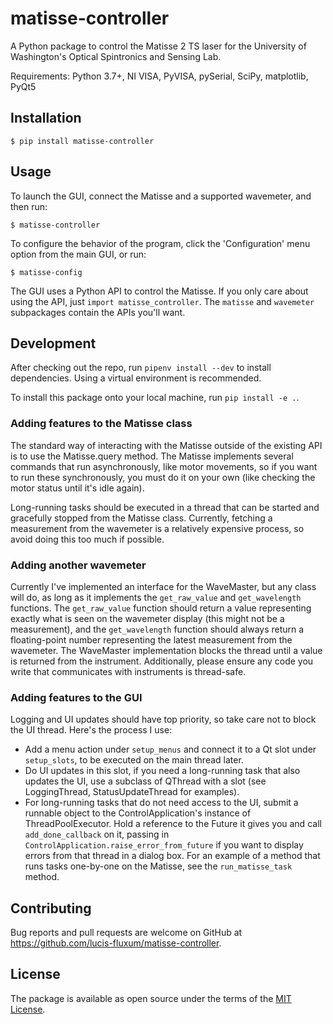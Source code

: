 # matisse-controller

A Python package to control the Matisse 2 TS laser for the University of Washington's Optical Spintronics and Sensing Lab.

Requirements: Python 3.7+, NI VISA, PyVISA, pySerial, SciPy, matplotlib, PyQt5

## Installation

    $ pip install matisse-controller

## Usage

To launch the GUI, connect the Matisse and a supported wavemeter, and then run:

    $ matisse-controller

To configure the behavior of the program, click the 'Configuration' menu option from the main GUI, or run:

    $ matisse-config

The GUI uses a Python API to control the Matisse. If you only care about using the API, just
`import matisse_controller`. The `matisse` and `wavemeter` subpackages contain the APIs you'll want.

## Development

After checking out the repo, run `pipenv install --dev` to install dependencies. Using a virtual environment is
recommended.

To install this package onto your local machine, run `pip install -e .`.

### Adding features to the Matisse class
The standard way of interacting with the Matisse outside of the existing API is to use the Matisse.query method. The
Matisse implements several commands that run asynchronously, like motor movements, so if you want to run these
synchronously, you must do it on your own (like checking the motor status until it's idle again).

Long-running tasks should be executed in a thread that can be started and gracefully stopped from the Matisse class.
Currently, fetching a measurement from the wavemeter is a relatively expensive process, so avoid doing this too much if
possible.

### Adding another wavemeter
Currently I've implemented an interface for the WaveMaster, but any class will do, as long as it implements the
`get_raw_value` and `get_wavelength` functions. The `get_raw_value` function should return a value representing exactly
what is seen on the wavemeter display (this might not be a measurement), and the `get_wavelength` function should always
return a floating-point number representing the latest measurement from the wavemeter. The WaveMaster implementation
blocks the thread until a value is returned from the instrument. Additionally, please ensure any code you write that
communicates with instruments is thread-safe.

### Adding features to the GUI
Logging and UI updates should have top priority, so take care not to block the UI thread. Here's the process I use:
- Add a menu action under `setup_menus` and connect it to a Qt slot under `setup_slots`, to be executed on the main
thread later.
- Do UI updates in this slot, if you need a long-running task that also updates the UI, use a subclass of QThread with a
slot (see LoggingThread, StatusUpdateThread for examples).
- For long-running tasks that do not need access to the UI, submit a runnable object to the ControlApplication's
instance of ThreadPoolExecutor. Hold a reference to the Future it gives you and call `add_done_callback` on it, passing
in `ControlApplication.raise_error_from_future` if you want to display errors from that thread in a dialog box. For an
example of a method that runs tasks one-by-one on the Matisse, see the `run_matisse_task` method.

## Contributing

Bug reports and pull requests are welcome on GitHub at https://github.com/lucis-fluxum/matisse-controller.

## License

The package is available as open source under the terms of the [MIT License](http://opensource.org/licenses/MIT).
